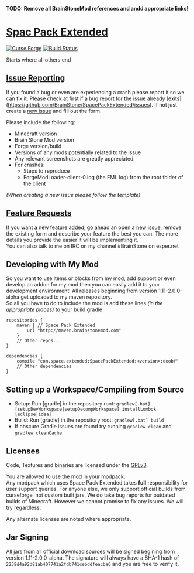 **TODO: Remove all BrainStoneMod references and andd appropriate links!**

[Spac Pack Extended](https://minecraft.curseforge.com/projects/space-extended-mod)
============================================================================

[![Curse Forge](http://cf.way2muchnoise.eu/short_250836_downloads.svg)](https://minecraft.curseforge.com/projects/space-extended-mod)
[![Build Status](https://gitlab.crazyblock-network.net/BrainStone/SpacePackExtended/badges/master/build.svg)](https://gitlab.crazyblock-network.net/BrainStone/SpacePackExtended/commits/master)

Starts where all others end

[Issue Reporting](https://github.com/BrainStone/SpacePackExtended/issues)
------------------------------------------------------------------

If you found a bug or even are experiencing a crash please report it so we can fix it. Please check at first if a bug report for the issue already [exits]
(https://github.com/BrainStone/SpacePackExtended/issues). If not just create a [new issue](https://github.com/BrainStone/SpacePackExtended/issues/new) and fill
out the form.

Please include the following:

* Minecraft version
* Brain Stone Mod version
* Forge version/build
* Versions of any mods potentially related to the issue 
* Any relevant screenshots are greatly appreciated.
* For crashes:
  * Steps to reproduce
  * ForgeModLoader-client-0.log (the FML log) from the root folder of the client
 
*(When creating a new issue please follow the template)*

[Feature Requests](https://github.com/BrainStone/SpacePackExtended/issues)
-------------------------------------------------------------------

If you want a new feature added, go ahead an open a [new issue](https://github.com/BrainStone/SpacePackExtended/issues/new), remove the existing form and
describe your feature the best you can. The more details you provide the easier it will be implementing it.  
You can also talk to me on IRC on my channel #BrainStone on esper.net

Developing with My Mod
----------------------

So you want to use items or blocks from my mod, add support or even develop an addon for my mod then you can easily add it to your development environment! All
releases beginning from version 1.11-2.0.0-alpha get uploaded to my maven repository.  
So all you have to do to include the mod is add these lines *(in the appropriate places)* to your build.gradle

    repositories {
        maven { // Space Pack Extended
            url "http://maven.brainstonemod.com"
        }
        // Other repos...
    }
    
    dependencies {
        compile "com.space.extended:SpacePackExtended:<version>:deobf"
        // Other dependencies
    }

Setting up a Workspace/Compiling from Source
--------------------------------------------

* Setup: Run [gradle] in the repository root: `gradlew[.bat] [setupDevWorkspace|setupDecompWorkspace] installLombok [eclipse|idea]`
* Build: Run [gradle] in the repository root: `gradlew[.bat] build`
* If obscure Gradle issues are found try running `gradlew clean` and `gradlew cleanCache`

Licenses
--------

Code, Textures and binaries are licensed under the [GPLv3](https://www.gnu.org/licenses/#GPL).

You are allowed to use the mod in your modpack.  
Any modpack which uses Space Pack Extended takes **full** responsibility for user support queries. For anyone else, we only support official builds from
curseforge, not custom built jars. We do take bug reports for outdated builds of Minecraft. However we cannot promise to fix any issues. We will try regardless.

Any alternate licenses are noted where appropriate.

Jar Signing
-----------

All jars from all official download sources will be signed begining from version 1.11-2.0.0-alpha. The signature will always have a SHA-1 hash of
`2238d4a92d81ab407741a2fdb741cebddfeacba6` and you are free to verify it.
